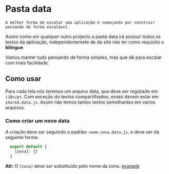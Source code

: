 # Pasta data
    A melhor forma de escalar uma aplicação é começando por construir pensando de forma escalável.

Assim como em qualquer outro projecto a pasta data irá possuir todos os textos da aplicação, independentemete de do site não ter como requisito o **bilingue**.

Vamos manter tudo pensando de forma simples, mas que dê para escalar com mais facilidade.

## Como usar
  Para cada tela nós teremos um arquivo data, que deve ser registado em `i18n/pt`. Com exceção do textos compartilhados, esses devem estar em `shared.data.js`. Assim não temos tantos textos semelhantes em varios arquivos.

### Como criar um novo data

A criação deve ser seguindo o padrão: `nome-zona.data.js`, e deve ser da seguinte forma:
```js
  export default {
    [zona]: {}
  }

```

**Att:** O `[zona]` deve ser substituido pelo nome da zona. [example](./shared.data.js)